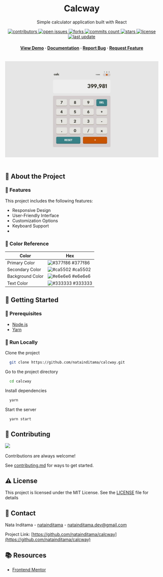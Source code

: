 <div align="center">

  <h1>Calcway</h1>  
  <p>
    Simple calculator application built with React 
  </p>

<!-- Badges -->
<p>
  <a href="https://github.com/natainditama/calcway/graphs/contributors">
    <img src="https://img.shields.io/github/contributors/natainditama/calcway" alt="contributors" />
  </a>
  <a href="https://github.com/natainditama/calcway/issues/">
    <img src="https://img.shields.io/github/issues/natainditama/calcway" alt="open issues" />
  </a>
  <a href="https://github.com/natainditama/calcway/network/members">
    <img src="https://badgen.net/github/forks/natainditama/calcway" alt="forks" />
  </a>
  <a href="https://github.com/natainditama/calcway/graphs/commit-activity">
    <img src="https://badgen.net/github/commits/natainditama/calcway" alt="commits count" />
  </a>
  <a href="https://github.com/natainditama/calcway/stargazers">
    <img src="https://badgen.net/github/stars/natainditama/calcway" alt="stars" />
  </a>
  <a href="https://github.com/natainditama/calcway/blob/master/LICENSE">
    <img src="https://img.shields.io/github/license/natainditama/calcway.svg" alt="license" />
  </a>
  <a href="https://github.com/natainditama/calcway">
    <img src="https://img.shields.io/github/last-commit/natainditama/calcway" alt="last update" />
  </a>
</p>
   
  <h4>
    <a href="https://github.com/natainditama/calcway/">View Demo</a>
    <span> · </span>
    <a href="https://github.com/natainditama/calcway">Documentation</a>
    <span> · </span>
    <a href="https://github.com/natainditama/calcway/issues/">Report Bug</a>
    <span> · </span>
    <a href="https://github.com/natainditama/calcway/issues/">Request Feature</a>
  </h4>
</div>

<br />

<div align="center"> 
  <img src="design/desktop-design-theme-2.jpg" alt="screenshot" />
</div>

<br />

<!-- About the Project -->
## 📝 About the Project

<!-- Features -->
### 🌟 Features

This project includes the following features:

- Responsive Design
- User-Friendly Interface
- Customization Options
- Keyboard Support
- 

<!-- Color Reference -->
### 🎨 Color Reference

| Color            | Hex                                                              |
| ---------------- | ---------------------------------------------------------------- |
| Primary Color    | ![#377f86](https://via.placeholder.com/10/377f86?text=+) #377f86 |
| Secondary Color  | ![#ca5502](https://via.placeholder.com/10/ca5502?text=+) #ca5502 |
| Background Color | ![#e6e6e6](https://via.placeholder.com/10/e6e6e6?text=+) #e6e6e6 |
| Text Color       | ![#333333](https://via.placeholder.com/10/333333?text=+) #333333 |

<!-- Getting Started -->
## 🚀 Getting Started

<!-- Prerequisites -->
### 🔧 Prerequisites

- [Node.js](http://nodejs.org/)
- [Yarn](https://yarnpkg.com/)

<!-- Run Locally -->
### 🏃 Run Locally

Clone the project

```bash
  git clone https://github.com/natainditama/calcway.git
```

Go to the project directory

```bash
  cd calcway
```

Install dependencies

```bash
  yarn
```

Start the server

```bash
  yarn start
```

<!-- Contributing -->
## 👋 Contributing

<a href="https://github.com/natainditama/calcway/graphs/contributors">
  <img src="https://contrib.rocks/image?repo=natainditama/calcway" />
</a><br/>

Contributions are always welcome!

See [contributing.md](https://github.com/natainditama/calcway/blob/main/.github/CONTRIBUTING.md) for ways to get started.

<!-- License -->
## ⚠️ License

This project is licensed under the MIT License. See the [LICENSE](https://github.com/natainditama/calcway/blob/main/LICENSE) file for details

<!-- Contact -->
## 🤝 Contact
Nata Inditama - [natainditama](https://linkedin.com/in/natainditama/) - natainditama.dev@gmail.com

Project Link: [https://github.com/natainditama/calcway](https://github.com/natainditama/calcway)

<!-- Resources -->
## 📚 Resources

- [Frontend Mentor](hhttps://www.frontendmentor.io)

